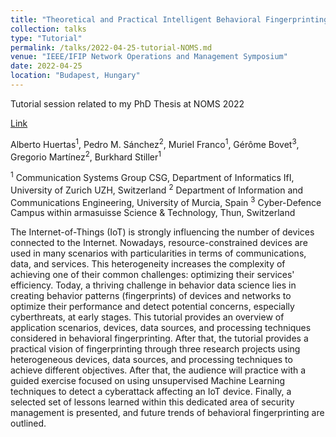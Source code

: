 ```yaml
---
title: "Theoretical and Practical Intelligent Behavioral Fingerprinting"
collection: talks
type: "Tutorial"
permalink: /talks/2022-04-25-tutorial-NOMS.md
venue: "IEEE/IFIP Network Operations and Management Symposium"
date: 2022-04-25
location: "Budapest, Hungary"
---
```

Tutorial session related to my PhD Thesis at NOMS 2022

[Link](https://www.cnsm-conf.org/2021/tutorial.html)

Alberto Huertas<sup>1</sup>, Pedro M. Sánchez<sup>2</sup>, Muriel Franco<sup>1</sup>, Gérôme Bovet<sup>3</sup>, Gregorio Martínez<sup>2</sup>, Burkhard Stiller<sup>1</sup>

<sup>1</sup> Communication Systems Group CSG, Department of Informatics IfI, University of Zurich UZH, Switzerland
<sup>2</sup> Department of Information and Communications Engineering, University of Murcia, Spain
<sup>3</sup> Cyber-Defence Campus within armasuisse Science & Technology, Thun, Switzerland

The Internet-of-Things (IoT) is strongly influencing the number of devices connected to the Internet. Nowadays, resource-constrained devices are used in many scenarios with particularities in terms of communications, data, and services. This heterogeneity increases the complexity of achieving one of their common challenges: optimizing their services' efficiency. Today, a thriving challenge in behavior data science lies in creating behavior patterns (fingerprints) of devices and networks to optimize their performance and detect potential concerns, especially cyberthreats, at early stages. This tutorial provides an overview of application scenarios, devices, data sources, and processing techniques considered in behavioral fingerprinting. After that, the tutorial provides a practical vision of fingerprinting through three research projects using heterogeneous devices, data sources, and processing techniques to achieve different objectives. After that, the audience will practice with a guided exercise focused on using unsupervised Machine Learning techniques to detect a cyberattack affecting an IoT device. Finally, a selected set of lessons learned within this dedicated area of security management is presented, and future trends of behavioral fingerprinting are outlined.



